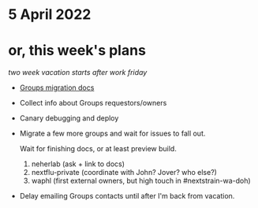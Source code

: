 # 5 April 2022
# or, this week's plans

_two week vacation starts after work friday_

- [Groups migration docs](https://github.com/nextstrain/docs.nextstrain.org/pull/104)
- Collect info about Groups requestors/owners
- Canary debugging and deploy

- Migrate a few more groups and wait for issues to fall out.
  
  Wait for finishing docs, or at least preview build.
  
  1. neherlab (ask + link to docs)
  2. nextflu-private (coordinate with John? Jover? who else?)
  3. waphl (first external owners, but high touch in #nextstrain-wa-doh)

- Delay emailing Groups contacts until after I'm back from vacation.

